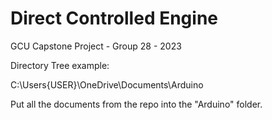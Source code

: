 # Direct Controlled Engine
GCU Capstone Project - Group 28 - 2023


Directory Tree example:

C:\Users\{USER}\OneDrive\Documents\Arduino

Put all the documents from the repo into the "Arduino" folder.
